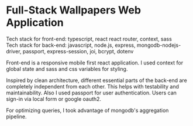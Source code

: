 # Full-Stack Wallpapers Web Application

Tech stack for front-end: typescript, react react router, context, sass<br>
Tech stack for back-end: javascript, node.js, express, mongodb-nodejs-driver, passport, express-session, joi, bcrypt, dotenv

Front-end is a responsive mobile first react application. I used context for global state and sass and css variables for styling.

Inspired by clean architecture, different essential parts of the back-end are completely independent from each other. This helps with testability and maintainability. Also I used passport for user authentication. Users can sign-in via local form or google oauth2.

For optimizing queries, I took advantage of mongodb's aggregation pipeline.
